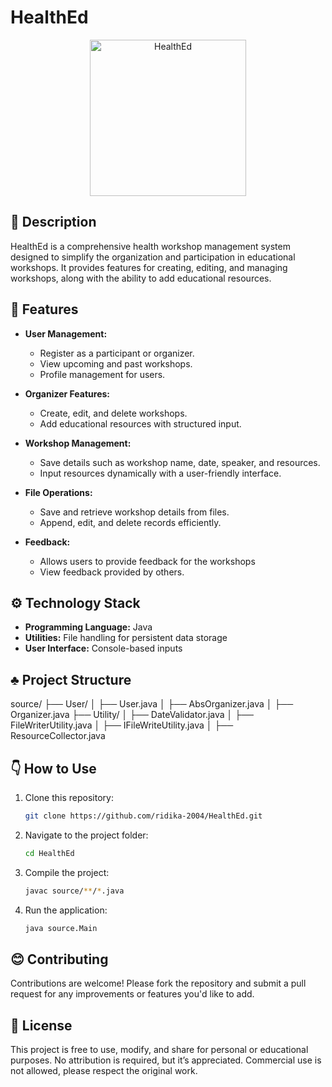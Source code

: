 # HealthEd

<p align="center">
  <img src="https://github.com/user-attachments/assets/0b1cd1fd-490c-4f85-b427-0fede6aaa4b1" alt="HealthEd" width="250">
</p>

## 📝 Description
HealthEd is a comprehensive health workshop management system designed to simplify the organization and participation in educational workshops. It provides features for creating, editing, and managing workshops, along with the ability to add educational resources.

## 🧩 Features

- **User Management:**
  - Register as a participant or organizer.
  - View upcoming and past workshops.
  - Profile management for users.

- **Organizer Features:**
  - Create, edit, and delete workshops.
  - Add educational resources with structured input.

- **Workshop Management:**
  - Save details such as workshop name, date, speaker, and resources.
  - Input resources dynamically with a user-friendly interface.

- **File Operations:**
  - Save and retrieve workshop details from files.
  - Append, edit, and delete records efficiently.

- **Feedback:**
  - Allows users to provide feedback for the workshops
  - View feedback provided by others. 

## ⚙️ Technology Stack

- **Programming Language:** Java
- **Utilities:** File handling for persistent data storage
- **User Interface:** Console-based inputs

## ♣️ Project Structure

source/ ├── User/ │ ├── User.java │ ├── AbsOrganizer.java │ ├── Organizer.java ├── Utility/ │ ├── DateValidator.java │ ├── FileWriterUtility.java │ ├── IFileWriteUtility.java │ ├── ResourceCollector.java

## 👇 How to Use


1. Clone this repository:
   ```bash
   git clone https://github.com/ridika-2004/HealthEd.git

2. Navigate to the project folder:
   ```bash
   cd HealthEd

3. Compile the project:
   ```bash
   javac source/**/*.java

4. Run the application:
   ```bash
   java source.Main
   

## 😊 Contributing

Contributions are welcome! Please fork the repository and submit a pull request for any improvements or features you'd like to add.

## 🪪 License

This project is free to use, modify, and share for personal or educational purposes. No attribution is required, but it’s appreciated. Commercial use is not allowed, please respect the original work.

